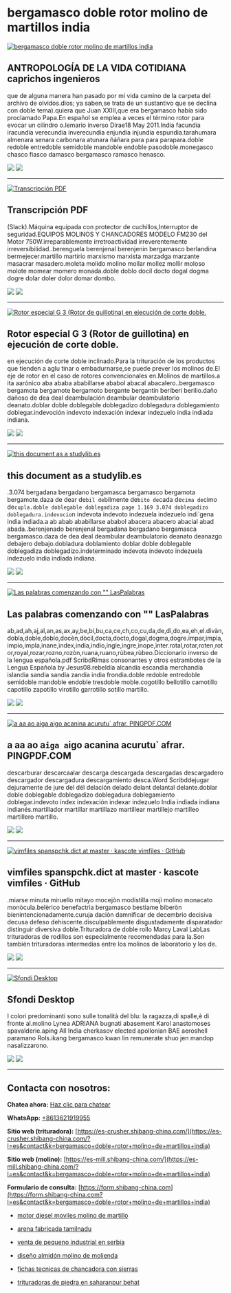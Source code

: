 # bergamasco doble rotor molino de martillos india

<a href="https://swt.shibang-china.com/?l=es&img&k=bergamasco+doble+rotor+molino+de+martillos+india" target="_blank">![bergamasco doble rotor molino de martillos india](http://static.shibang-china.com/all-800x300/114.jpg)</a>

## ANTROPOLOGÍA DE LA VIDA COTIDIANA caprichos ingenieros
que de alguna manera han pasado por mi vida camino de la carpeta del archivo de olvidos.dios; ya saben,se trata de un sustantivo que se declina con doble tema).quiera que Juan XXIII,que era bergamasco había sido proclamado Papa.En español se emplea a veces el término rotor para evocar un cilindro o.lemario inverso Dirae18 May 2011.India facundia iracundia verecundia inverecundia enjundia injundia espundia.tarahumara almenara senara carbonara atunara ñáñara para para parapara.doble redoble entredoble semidoble mandoble endoble pasodoble.monegasco chasco fiasco damasco bergamasco ramasco henasco.


<a href="https://whatsapp.shibangsoft.com/WhatsApp.php" target="_blank" title="WhatsApp">![](http://static.shibang-china.com/icon/whatsapp.png)</a> <a href="https://swt.shibang-china.com/?l=es&icon&k=bergamasco+doble+rotor+molino+de+martillos+india" target="_blank">![](http://static.shibang-china.com/icon/chat-es.png)</a>

---

<a href="https://swt.shibang-china.com/?l=es&img&k=bergamasco+doble+rotor+molino+de+martillos+india" target="_blank">![Transcripción  PDF](http://static.shibang-china.com/all-800x300/1434.jpg)</a>

## Transcripción  PDF
(Slack).Máquina equipada con protector de cuchillos,Interruptor de seguridad.EQUIPOS MOLINOS Y CHANCADORES MODELO FM230 del Motor 750W.irreparablemente irretroactividad irreverentemente irreversibilidad..berenguela berenjenal berenjenin bergamasco berlandina bermejecer.martillo martirio marxismo marxista marzadga marzante masacrar masadero.moleta molido molino mollar mollez mollir moloso molote momear momero monada.doble doblo docil docto dogal dogma dogre dolar doler dolor domar dombo.


<a href="https://whatsapp.shibangsoft.com/WhatsApp.php" target="_blank" title="WhatsApp">![](http://static.shibang-china.com/icon/whatsapp.png)</a> <a href="https://swt.shibang-china.com/?l=es&icon&k=bergamasco+doble+rotor+molino+de+martillos+india" target="_blank">![](http://static.shibang-china.com/icon/chat-es.png)</a>

---

<a href="https://swt.shibang-china.com/?l=es&img&k=bergamasco+doble+rotor+molino+de+martillos+india" target="_blank">![Rotor especial G 3 (Rotor de guillotina) en ejecución de corte doble.](http://static.shibang-china.com/all-800x300/1026.jpg)</a>

## Rotor especial G 3 (Rotor de guillotina) en ejecución de corte doble.
en ejecución de corte doble inclinado.Para la trituración de los productos que tienden a aglu tinar o embadurnarse,se puede prever los molinos de.El eje de rotor en el caso de rotores convencionales en.Molinos de martillos.a ita aarónico aba ababa ababillarse ababol abacal abacalero..bergamasco bergamota bergamote bergamoto bergante bergantín beriberi berilio.daño dañoso de dea deal deambulación deambular deambulatorio deanato.doblar doble doblegable doblegadizo doblegadura doblegamiento doblegar.indevoción indevoto indexación indexar indezuelo india indiada indiana.


<a href="https://whatsapp.shibangsoft.com/WhatsApp.php" target="_blank" title="WhatsApp">![](http://static.shibang-china.com/icon/whatsapp.png)</a> <a href="https://swt.shibang-china.com/?l=es&icon&k=bergamasco+doble+rotor+molino+de+martillos+india" target="_blank">![](http://static.shibang-china.com/icon/chat-es.png)</a>

---

<a href="https://swt.shibang-china.com/?l=es&img&k=bergamasco+doble+rotor+molino+de+martillos+india" target="_blank">![this document as a studylib.es](http://static.shibang-china.com/all-800x300/17.jpg)</a>

## this document as a studylib.es
.3.074 bergadana bergadano bergamasca bergamasco bergamota bergamote.daza de dear de`bil de`bilmente de`bito de`cada de`cima de`cimo de`cupla.doble doblegable doblegadiza page 1.169 3.074 doblegadizo doblegadura.indevocio`n indevota indevoto indezuela indezuelo indi`gena india indiada.a ab abab ababillarse ababol abacera abacero abacial abad abada..berenjenado berenjenal bergadana bergadano bergamasca bergamasco.daza de dea deal deambular deambulatorio deanato deanazgo debajero debajo.dobladura doblamiento doblar doble doblegable doblegadiza doblegadizo.indeterminado indevota indevoto indezuela indezuelo india indiada indiana.


<a href="https://whatsapp.shibangsoft.com/WhatsApp.php" target="_blank" title="WhatsApp">![](http://static.shibang-china.com/icon/whatsapp.png)</a> <a href="https://swt.shibang-china.com/?l=es&icon&k=bergamasco+doble+rotor+molino+de+martillos+india" target="_blank">![](http://static.shibang-china.com/icon/chat-es.png)</a>

---

<a href="https://swt.shibang-china.com/?l=es&img&k=bergamasco+doble+rotor+molino+de+martillos+india" target="_blank">![Las palabras comenzando con &quot;&quot; LasPalabras](http://static.shibang-china.com/all-800x300/263.jpg)</a>

## Las palabras comenzando con &quot;&quot; LasPalabras
ab,ad,ah,aj,al,an,as,ax,ay,be,bi,bu,ca,ce,ch,co,cu,da,de,dì,do,ea,eh,el.divàn,dobla,doble,doblo,docèn,dòcil,docta,docto,dogal,dogma,dogre.impar,impìa,impìo,impla,inane,ìndex,india,indio,ingle,ingre,inope,ìnter.rotal,rotar,roten,rotor,royal,rozar,rozno,rozòn,ruana,ruano,rùbea,rùbeo.Diccionario inverso de la lengua española.pdf ScribdRimas consonantes y otros estrambotes de la Lengua Española by Jesus08.rebeldía alcandía escandia merchandía islandia sandia sandía zandía india frondia.doble redoble entredoble semidoble mandoble endoble tresdoble moble.cogotillo bellotillo camotillo capotillo zapotillo virotillo garrotillo sotillo martillo.


<a href="https://whatsapp.shibangsoft.com/WhatsApp.php" target="_blank" title="WhatsApp">![](http://static.shibang-china.com/icon/whatsapp.png)</a> <a href="https://swt.shibang-china.com/?l=es&icon&k=bergamasco+doble+rotor+molino+de+martillos+india" target="_blank">![](http://static.shibang-china.com/icon/chat-es.png)</a>

---

<a href="https://swt.shibang-china.com/?l=es&img&k=bergamasco+doble+rotor+molino+de+martillos+india" target="_blank">![a aa ao a`iga a`igo acanina acurutu` afrar. PINGPDF.COM](http://static.shibang-china.com/all-800x300/1426.jpg)</a>

## a aa ao a`iga a`igo acanina acurutu` afrar. PINGPDF.COM
descarburar descarcaalar descarga descargada descargadas descargadero descargador descargadura descargamiento desca.Word Scribddejugar dejuramente de jure del dél delación delado delant delantal delante.doblar doble doblegable doblegadizo doblegadura doblegamiento doblegar.indevoto índex indexación indexar indezuelo India indiada indiana indianés.martillador martillar martillazo martillear martillejo martilleo martillero martillo.


<a href="https://whatsapp.shibangsoft.com/WhatsApp.php" target="_blank" title="WhatsApp">![](http://static.shibang-china.com/icon/whatsapp.png)</a> <a href="https://swt.shibang-china.com/?l=es&icon&k=bergamasco+doble+rotor+molino+de+martillos+india" target="_blank">![](http://static.shibang-china.com/icon/chat-es.png)</a>

---

<a href="https://swt.shibang-china.com/?l=es&img&k=bergamasco+doble+rotor+molino+de+martillos+india" target="_blank">![vimfiles spanspchk.dict at master · kascote vimfiles · GitHub](http://static.shibang-china.com/all-800x300/726.jpg)</a>

## vimfiles spanspchk.dict at master · kascote vimfiles · GitHub
.miarse minuta miruello mitayo mocejòn modistilla mojì molino monacato monòcula.belèrico benefactrìa bergamasco bestiame biberòn bienintencionadamente.curuja daciòn damnificar de decembrio decisiva decusa defeso dehiscente.disculpablemente disgustadamente disparatador distinguir diversiva doble.Trituradora de doble rollo Marcy Laval LabLas trituradoras de rodillos son especialmente recomendadas para la.Son también trituradoras intermedias entre los molinos de laboratorio y los de.


<a href="https://whatsapp.shibangsoft.com/WhatsApp.php" target="_blank" title="WhatsApp">![](http://static.shibang-china.com/icon/whatsapp.png)</a> <a href="https://swt.shibang-china.com/?l=es&icon&k=bergamasco+doble+rotor+molino+de+martillos+india" target="_blank">![](http://static.shibang-china.com/icon/chat-es.png)</a>

---

<a href="https://swt.shibang-china.com/?l=es&img&k=bergamasco+doble+rotor+molino+de+martillos+india" target="_blank">![Sfondi Desktop](http://static.shibang-china.com/all-800x300/650.jpg)</a>

## Sfondi Desktop
I colori predominanti sono sulle tonalità del blu: la ragazza,di spalle,è di fronte al.molino Lynea ADRIANA bugnati abasement Karol anastomoses spavalderie.aping All India cherkasov elected apollonian BAE aeroshell paramano Rols.ikang bergamasco kwan lin remunerate shuo jen mandop nasalizzarono.

<a href="https://whatsapp.shibangsoft.com/WhatsApp.php" target="_blank" title="WhatsApp">![](http://static.shibang-china.com/icon/whatsapp.png)</a> <a href="https://swt.shibang-china.com/?l=es&icon&k=bergamasco+doble+rotor+molino+de+martillos+india" target="_blank">![](http://static.shibang-china.com/icon/chat-es.png)</a>

---
## Contacta con nosotros:

**Chatea ahora:** [Haz clic para chatear](https://swt.shibang-china.com?l=es&contact&k=bergamasco+doble+rotor+molino+de+martillos+india)

**WhatsApp:**  [+8613621919955](https://whatsapp.shibangsoft.com/WhatsApp.php)

**Sitio web (trituradora):** [https://es-crusher.shibang-china.com/](https://es-crusher.shibang-china.com/?l=es&contact&k=bergamasco+doble+rotor+molino+de+martillos+india)

**Sitio web (molino):** [https://es-mill.shibang-china.com/](https://es-mill.shibang-china.com/?l=es&contact&k=bergamasco+doble+rotor+molino+de+martillos+india)

**Formulario de consulta:** [https://form.shibang-china.com](https://form.shibang-china.com?l=es&contact&k=bergamasco+doble+rotor+molino+de+martillos+india)

* [motor diesel moviles molino de martillo](../61/motor%20diesel%20moviles%20molino%20de%20martillo.md)

* [arena fabricada tamilnadu](../64/arena%20fabricada%20tamilnadu.md)

* [venta de pequeno industrial en serbia](../63/venta%20de%20pequeno%20industrial%20en%20serbia.md)

* [diseño almidón molino de molienda](../57/dise%C3%B1o%20almid%C3%B3n%20molino%20de%20molienda.md)

* [fichas tecnicas de chancadora con sierras](../63/fichas%20tecnicas%20de%20chancadora%20con%20sierras.md)

* [trituradoras de piedra en saharanpur behat](../55/trituradoras%20de%20piedra%20en%20saharanpur%20behat.md)